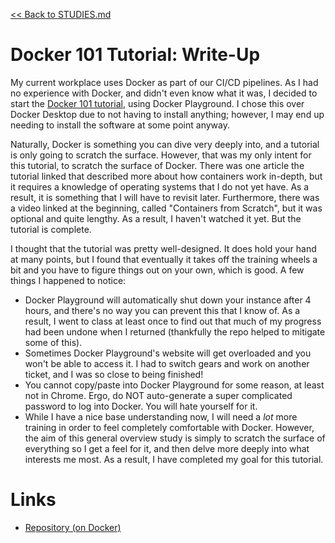 [<< Back to STUDIES.md](../../STUDIES.md)
# Docker 101 Tutorial: Write-Up

My current workplace uses Docker as part of our CI/CD pipelines. As I had no experience with Docker, and didn't even know what it was, I decided to start the [Docker 101 tutorial](https://www.docker.com/101-tutorial), using Docker Playground. I chose this over Docker Desktop due to not having to install anything; however, I may end up needing to install the software at some point anyway. 

Naturally, Docker is something you can dive very deeply into, and a tutorial is only going to scratch the surface. However, that was my only intent for this tutorial, to scratch the surface of Docker. There was one article the tutorial linked that described more about how containers work in-depth, but it requires a knowledge of operating systems that I do not yet have. As a result, it is something that I will have to revisit later. Furthermore, there was a video linked at the beginning, called "Containers from Scratch", but it was optional and quite lengthy. As a result, I haven't watched it yet. But the tutorial is complete. 

I thought that the tutorial was pretty well-designed. It does hold your hand at many points, but I found that eventually it takes off the training wheels a bit and you have to figure things out on your own, which is good. A few things I happened to notice: 

- Docker Playground will automatically shut down your instance after 4 hours, and there's no way you can prevent this that I know of. As a result, I went to class at least once to find out that much of my progress had been undone when I returned (thankfully the repo helped to mitigate some of this). 
- Sometimes Docker Playground's website will get overloaded and you won't be able to access it. I had to switch gears and work on another ticket, and I was so close to being finished!
- You cannot copy/paste into Docker Playground for some reason, at least not in Chrome. Ergo, do NOT auto-generate a super complicated password to log into Docker. You will hate yourself for it. 
- While I have a nice base understanding now, I will need a *lot* more training in order to feel completely comfortable with Docker. However, the aim of this general overview study is simply to scratch the surface of everything so I get a feel for it, and then delve more deeply into what interests me most. As a result, I have completed my goal for this tutorial. 

# Links
- [Repository (on Docker)](https://hub.docker.com/repository/docker/summerdragon322/101-todo-app)
